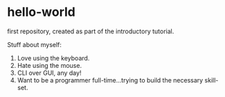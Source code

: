 # hello-world
first repository, created as part of the introductory tutorial.

Stuff about myself:
1) Love using the keyboard.
2) Hate using the mouse.
3) CLI over GUI, any day!
4) Want to be a programmer full-time...trying to build the necessary skill-set.
